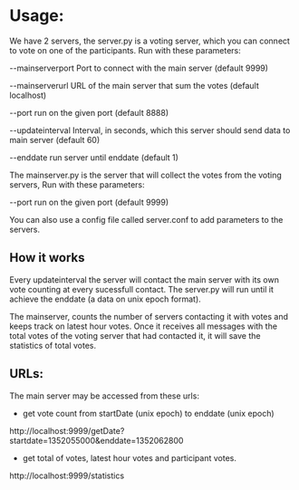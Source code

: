 # Usage:

We have 2 servers, the server.py is a voting server, which you can connect to vote on one of the participants. Run with these parameters:

  --mainserverport                 Port to connect with the main server
                                   (default 9999)

  --mainserverurl                  URL of the main server that sum the votes
                                   (default localhost)

  --port                           run on the given port (default 8888)

  --updateinterval                 Interval, in seconds, which this server
                                   should send data to main server (default 60)

  --enddate                        run server until enddate (default 1)

The mainserver.py is the server that will collect the votes from the voting servers, Run with these parameters:

  --port                           run on the given port (default 9999)

You can also use a config file called server.conf to add parameters to the servers.

## How it works

Every updateinterval the server will contact the main server with its own vote counting at every sucessfull contact. The server.py will run until it achieve the enddate (a data on unix epoch format).

The mainserver, counts the number of servers contacting it with votes and keeps track on latest hour votes. Once it receives all messages with the total votes of the voting server that had contacted it, it will save the statistics of total votes.

## URLs:

The main server may be accessed from these urls:

- get vote count from startDate (unix epoch) to enddate (unix epoch)

http://localhost:9999/getDate?startdate=1352055000&enddate=1352062800

- get total of votes, latest hour votes and participant votes.

http://localhost:9999/statistics


